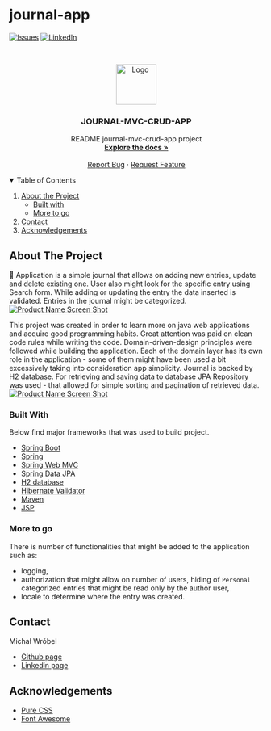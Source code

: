 # journal-app
[![Issues][issues-shield]][issues-url]
[![LinkedIn][linkedin-shield]][linkedin-url]

<!-- PROJECT LOGO -->
<br />
<p align="center">
  <a href="https://github.com/m-wrobel91/journal-app">
    <img src="images/boo-solid.svg" alt="Logo" width="80" height="80">

  </a>

  <h3 align="center">JOURNAL-MVC-CRUD-APP</h3>

  <p align="center">
     README journal-mvc-crud-app project 
    <br />
    <a href="https://github.com/m-wrobel91/journal-app"><strong>Explore the docs »</strong></a>
    <br />
    <br />    <a href="https://github.com/m-wrobel91/journal-app/issues">Report Bug</a>
    ·
    <a href="https://github.com/m-wrobel91/journal-app/issues">Request Feature</a>
  </p>
  </p>
</p>



<!-- TABLE OF CONTENTS -->
<details open="open">
  <summary>Table of Contents</summary>
  <ol>
    <li>
      <a href="#about-the-project">About the Project</a>
      <ul>
        <li><a href="#built-with">Built with</a></li>
        <li><a href="#more-to-go">More to go</a></li>
      </ul>
    </li>
    <li><a href="#contact">Contact</a></li>
    <li><a href="#acknowledgements">Acknowledgements</a></li>
  </ol>
</details>



<!-- ABOUT THE PROJECT -->
## About The Project
  
:notebook: Application is a simple journal that allows on adding new entries, update and delete existing one. User also might look for the specific entry using Search form. While adding or updating the entry the data inserted is validated. Entries in the journal might be categorized. 
[![Product Name Screen Shot][product-screenshot1]](https://example.com)

This project was created in order to learn more on java web applications and acquire good programming habits.  Great attention was paid on clean code rules while writing the code. Domain-driven-design principles were followed while building the application. Each of the domain layer has its own role in the application - some of them might have been used a bit excessively taking into consideration app simplicity. Journal is backed by H2 database. For retrieving and saving data to database JPA Repository was used - that allowed for simple sorting and pagination of retrieved data.
[![Product Name Screen Shot][product-screenshot2]](https://example.com)

### Built With

Below find  major frameworks that was used to build project. 
* [Spring Boot](https://spring.io/projects/spring-boot)
* [Spring](https://spring.io/)
* [Spring Web MVC](https://docs.spring.io/spring-framework/docs/3.2.x/spring-framework-reference/html/mvc.html)
* [Spring Data JPA](https://docs.spring.io/spring-data/jpa/docs/current/reference/html/#reference)
* [H2 database](https://www.h2database.com/)
* [Hibernate Validator](https://hibernate.org/validator/)
* [Maven](https://maven.apache.org/)
* [JSP](https://www.oracle.com/java/technologies/jspt.html)

### More to go
There is number of functionalities that might be added to the application such as:
- logging, 
- authorization that might allow on number of users, hiding of `Personal` categorized entries that might be read only by the author user,
- locale to determine where the entry was created.

<!-- CONTACT -->
## Contact

Michał Wróbel 
- [Github page](https://github.com/m-wrobel91)
- [Linkedin page](https://www.linkedin.com/in/micha%C5%82-wr%C3%B3bel-85055012a/)



<!-- ACKNOWLEDGEMENTS -->
## Acknowledgements

* [Pure CSS](https://purecss.io/)
* [Font Awesome](https://fontawesome.com)





<!-- MARKDOWN LINKS & IMAGES -->

[issues-shield]: https://img.shields.io/github/issues/m-wrobel91/journal-app.svg?style=for-the-badge
[issues-url]: https://github.com/m-wrobel91/Best-README-Template/issues

[linkedin-shield]: https://img.shields.io/badge/-LinkedIn-black.svg?style=for-the-badge&logo=linkedin&colorB=555
[linkedin-url]: https://www.linkedin.com/in/micha%C5%82-wr%C3%B3bel-85055012a/
[github-url]: https://github.com/m-wrobel91
[product-screenshot1]: images/screenshot1.png
[product-screenshot2]: images/screenshot2.png
[app-logo]: images/book-solid.svg
